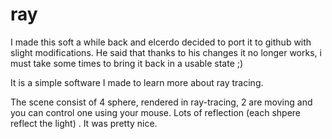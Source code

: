 ray
===

I made this soft a while back and elcerdo decided to port it to github with slight modifications. 
He said that thanks to his changes it no longer works, i must take some times to bring it back in a usable state ;)

It is a simple software I made to learn more about ray tracing. 

The scene consist of 4 sphere, rendered in ray-tracing, 2 are moving and you can control one using your mouse. Lots of reflection (each shpere reflect the light) .
It was pretty nice.
